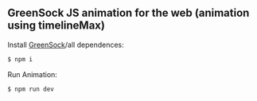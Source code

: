 ## GreenSock JS animation for the web (animation using timelineMax)

  Install [GreenSock](https://greensock.com/gsap)/all dependences:

```bash
$ npm i
```

  Run Animation:

```bash
$ npm run dev
```

